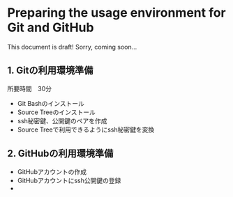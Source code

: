 # Preparing the usage environment for Git and GitHub

This document is draft!
Sorry, coming soon...

## 1. Gitの利用環境準備
所要時間　30分

- Git Bashのインストール
- Source Treeのインストール
- ssh秘密鍵、公開鍵のペアを作成
- Source Treeで利用できるようにssh秘密鍵を変換 

## 2. GitHubの利用環境準備

- GitHubアカウントの作成
- GitHubアカウントにssh公開鍵の登録
- 
